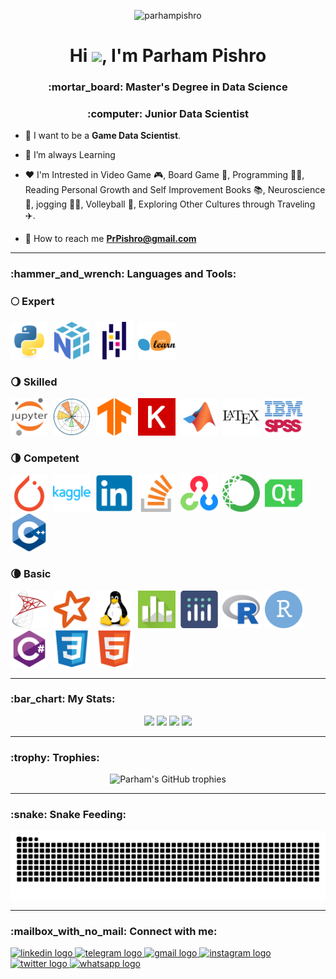 <p align="center"> <img src="https://komarev.com/ghpvc/?username=parhampishro&label=Profile%20views&color=0e75b6&style=flat" alt="parhampishro" /> </p>
<h1 align="center">Hi <img src="https://media.giphy.com/media/hvRJCLFzcasrR4ia7z/giphy.gif" width="30px"/>, I'm Parham Pishro</h1> 
<h3 align="center"> :mortar_board: Master's Degree in Data Science</h3>
<h3 align="center"> :computer: Junior Data Scientist </h3>

- :dart: I want to be a **Game Data Scientist**.

- 🌱 I’m always Learning

- :heart: I'm Intrested in Video Game :video_game:, Board Game :game_die:, Programming :man_technologist:, Reading Personal Growth and Self Improvement Books :books:, Neuroscience :brain:, jogging :walking_man:, Volleyball :volleyball:, Exploring Other Cultures through Traveling :airplane:.

- :email: How to reach me **PrPishro@gmail.com**

---

<h3 align="left">:hammer_and_wrench: Languages and Tools:</h3>

### :full_moon: Expert 
<div>
  <img src="https://github.com/devicons/devicon/blob/master/icons/python/python-original.svg"                 title="Python" alt="Python " width="60" height="60"/>&nbsp;
  <img src="https://github.com/devicons/devicon/blob/master/icons/numpy/numpy-original.svg"                            title="numpy" alt="numpy" width="60" height="60"/>&nbsp;
  <img src="https://github.com/devicons/devicon/blob/master/icons/pandas/pandas-original.svg"                          title="pandas" alt="pandas" width="60" height="60"/>&nbsp;
  <img src="https://github.com/devicons/devicon/blob/master/icons/scikitlearn/scikitlearn-original.svg"                title="sklearn" alt="sklearn" width="60" height="60"/>&nbsp;
</div>

### :waning_gibbous_moon: Skilled 
<div>
  <img src="https://github.com/devicons/devicon/blob/master/icons/jupyter/jupyter-original-wordmark.svg"               title="Jupyter" alt="Jupyter" width="60" height="60"/>&nbsp;
  <img src="https://github.com/devicons/devicon/blob/master/icons/matplotlib/matplotlib-original.svg"         title="matplotlib" alt="matplotlib" width="60" height="60"/>&nbsp;
  <img src="https://github.com/devicons/devicon/blob/master/icons/tensorflow/tensorflow-original.svg"                  title="TensorFlow" alt="TensorFlow " width="60" height="60"/>&nbsp;
  <img src="https://github.com/devicons/devicon/blob/master/icons/keras/keras-original.svg"                            title="keras" alt="keras" width="60" height="60"/>&nbsp;
  <img src="https://github.com/devicons/devicon/blob/master/icons/matlab/matlab-original.svg"                          title="MATLAB" alt="MATLAB" width="60" height="60"/>&nbsp;
  <img src="https://github.com/devicons/devicon/blob/master/icons/latex/latex-original.svg"                            title="LATEX" alt="LATEX" width="60" height="60"/>&nbsp;
  <img src="https://github.com/devicons/devicon/blob/master/icons/spss/spss-original.svg"                              title="spss" alt="spss" width="60" height="60"/>&nbsp;
</div>

### :last_quarter_moon: Competent
<div>
  <img src="https://github.com/devicons/devicon/blob/master/icons/pytorch/pytorch-original.svg"                        title="Pytorch" alt="Pytorch " width="60" height="60"/>&nbsp;
  <img src="https://github.com/devicons/devicon/blob/master/icons/kaggle/kaggle-original-wordmark.svg"                 title="kaggle" alt="kaggle" width="60" height="60"/>&nbsp;
  <img src="https://github.com/devicons/devicon/blob/master/icons/linkedin/linkedin-original.svg"                      title="linkedin" alt="linkedin" width="60" height="60"/>&nbsp;
  <img src="https://github.com/devicons/devicon/blob/master/icons/stackoverflow/stackoverflow-original.svg"            title="stackoverflow" alt="stackoverflow" width="60" height="60"/>&nbsp;
  <img src="https://github.com/devicons/devicon/blob/master/icons/opencv/opencv-original.svg"                          title="OpenCV" alt="OpenCV" width="60" height="60"/>&nbsp;
  <img src="https://github.com/devicons/devicon/blob/master/icons/anaconda/anaconda-original.svg"             title="anaconda" alt="anaconda" width="60" height="60"/>&nbsp;
  <img src="https://github.com/devicons/devicon/blob/master/icons/qt/qt-original.svg"                                  title="qt" alt="qt" width="60" height="60"/>&nbsp;
  <img src="https://github.com/devicons/devicon/blob/master/icons/cplusplus/cplusplus-original.svg"                    title="c++" alt="c++" width="60" height="60"/>&nbsp;
</div>

### :waning_crescent_moon: Basic

<div>
  <img src="https://github.com/devicons/devicon/blob/master/icons/microsoftsqlserver/microsoftsqlserver-original.svg"  title="sqlserver" alt="sqlserver" width="60" height="60"/>&nbsp;
  <img src="https://github.com/devicons/devicon/blob/master/icons/apachespark/apachespark-original.svg"       title="spark" alt="spark" width="60" height="60"/>&nbsp;
  <img src="https://github.com/devicons/devicon/blob/master/icons/linux/linux-original.svg"                            title="linux" alt="linux" width="60" height="60"/>&nbsp;
  <img src="https://github.com/devicons/devicon/blob/master/icons/minitab/minitab-original.svg"                        title="minitab" alt="minitab" width="60" height="60"/>&nbsp;
  <img src="https://github.com/devicons/devicon/blob/master/icons/plotly/plotly-original.svg"                          title="plotly" alt="plotly" width="60" height="60"/>&nbsp; 
  <img src="https://github.com/devicons/devicon/blob/master/icons/r/r-original.svg"                                    title="r" alt="r" width="60" height="60"/>&nbsp;
  <img src="https://github.com/devicons/devicon/blob/master/icons/rstudio/rstudio-original.svg"                        title="rstudio" alt="rstudio" width="60" height="60"/>&nbsp;
  <img src="https://github.com/devicons/devicon/blob/master/icons/csharp/csharp-original.svg"                          title="c#" alt="c#" width="60" height="60"/>&nbsp;
  <img src="https://github.com/devicons/devicon/blob/master/icons/css3/css3-original.svg"                              title="css3" alt="css3" width="60" height="60"/>&nbsp;
  <img src="https://github.com/devicons/devicon/blob/master/icons/html5/html5-original.svg"                            title="html5" alt="html5" width="60" height="60"/>&nbsp;         
</div>

---

<h3 align="left">:bar_chart: My Stats:</h3>

<p align="center">
<a>
  <img width="433px" src="https://github-readme-stats.vercel.app/api?username=parhampishro&theme=merko">
</a>
<a">
  <img width="393px" src="https://github-readme-stats.anuraghazra1.vercel.app/api/top-langs/?username=parhampishro&layout=compact&theme=merko" />
</a>
<a>
  <img width="433px" src="https://github-readme-activity-graph.vercel.app/graph?username=parhampishro&theme=merko">
</a>
<a>
  <img width="393px" src="https://github-readme-streak-stats.herokuapp.com/?user=parhampishro&theme=merko" />
</a>
</p>

---

<h3 align="left">:trophy: Trophies:</h3>

<div align="center">
  <img src="https://github-profile-trophy.vercel.app/?username=ParhamPishro&theme=matrix&margin-w=1&margin-h=1&title=-Reviews&column=7&no-frame=true&no-bg=true" alt="Parham's GitHub trophies" />
</div>

---

<h3 align="left">:snake: Snake Feeding:</h3>
<picture>
  <source media="(prefers-color-scheme: dark)" srcset="https://raw.githubusercontent.com/parhampishro/parhampishro/output/github-contribution-grid-snake-dark.svg">
  <source media="(prefers-color-scheme: light)" srcset="https://raw.githubusercontent.com/parhampishro/parhampishro/output/github-contribution-grid-snake.svg">
  <img alt="github contribution grid snake animation" src="https://raw.githubusercontent.com/parhampishro/parhampishro/output/github-contribution-grid-snake.svg">
</picture>

---

<h3 align="left">:mailbox_with_no_mail: Connect with me:</h3>
<div align="left">
  <a href="https://linkedin.com/in/parham-pishro" target="blank"><img src="https://raw.githubusercontent.com/maurodesouza/profile-readme-generator/master/src/assets/icons/social/linkedin/default.svg" width="40" height="30" alt="linkedin logo"  />
  <a href="https://t.me/ParhamPishro" target="blank"><img src="https://raw.githubusercontent.com/maurodesouza/profile-readme-generator/master/src/assets/icons/social/telegram/default.svg" width="40" height="30" alt="telegram logo"  />
  <a href="https://PrPishro@gmail.com" target="blank"><img src="https://raw.githubusercontent.com/maurodesouza/profile-readme-generator/master/src/assets/icons/social/gmail/default.svg" width="40" height="30" alt="gmail logo"  />
  <a href="https://instagram.com/parhampishro" target="blank"><img src="https://raw.githubusercontent.com/maurodesouza/profile-readme-generator/master/src/assets/icons/social/instagram/default.svg" width="40" height="30" alt="instagram logo"  />
  <a href="https://x.com/@parhampishro" target="blank"><img src="https://raw.githubusercontent.com/maurodesouza/profile-readme-generator/master/src/assets/icons/social/twitter/default.svg" width="40" height="30" alt="twitter logo"  />
  <a href="https://wa.me/+989021821691" target="blank"><img src="https://raw.githubusercontent.com/maurodesouza/profile-readme-generator/master/src/assets/icons/social/whatsapp/default.svg" width="40" height="30" alt="whatsapp logo"  />
</div>

